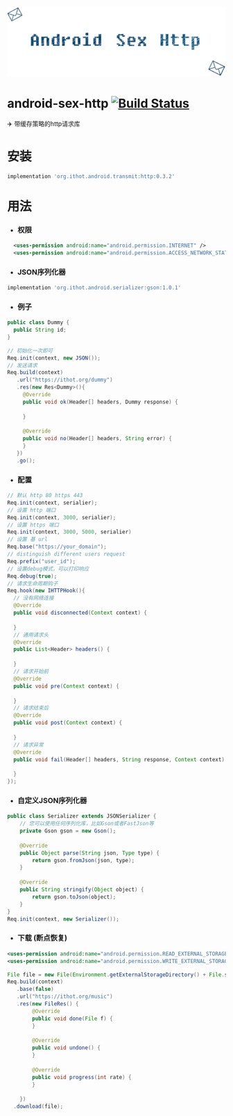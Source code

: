 # ![android-sex-http](static/icon.png)

# android-sex-http [![Build Status](https://travis-ci.org/dtboy1995/android-sex-http.svg?branch=master)](https://travis-ci.org/dtboy1995/android-sex-http)
:airplane: 带缓存策略的http请求库

# 安装
```gradle
implementation 'org.ithot.android.transmit:http:0.3.2'
```

# 用法
- ### 权限
```xml
  <uses-permission android:name="android.permission.INTERNET" />
  <uses-permission android:name="android.permission.ACCESS_NETWORK_STATE" />
```
- ### JSON序列化器
```gradle
implementation 'org.ithot.android.serializer:gson:1.0.1'
```
- ### 例子
```java
public class Dummy {
  public String id;
}
```
```java
// 初始化一次即可
Req.init(context, new JSON());
// 发送请求
Req.build(context)
   .url("https://ithot.org/dummy")
   .res(new Res<Dummy>(){
     @Override
     public void ok(Header[] headers, Dummy response) {
 
     }

     @Override
     public void no(Header[] headers, String error) {
     }
   })
   .go();
```
- ### 配置
```java
// 默认 http 80 https 443
Req.init(context, serialier);
// 设置 http 端口
Req.init(context, 3000, serialier);
// 设置 https 端口
Req.init(context, 3000, 5000, serialier)
// 设置 基 url
Req.base("https://your_domain");
// distinguish different users request
Req.prefix("user_id");
// 设置debug模式，可以打印响应
Req.debug(true);
// 请求生命周期钩子
Req.hook(new IHTTPHook(){
  // 没有网络连接
  @Override
  public void disconnected(Context context) {

  }
  // 通用请求头
  @Override
  public List<Header> headers() {

  }
  // 请求开始前
  @Override
  public void pre(Context context) {

  }
  // 请求结束后
  @Override
  public void post(Context context) {

  }
  // 请求异常
  @Override
  public void fail(Header[] headers, String response, Context context) {

  }
});
```

- ### 自定义JSON序列化器
```java
public class Serializer extends JSONSerializer {
    // 您可以使用任何序列化库，比如Gson或者FastJson等
    private Gson gson = new Gson();

    @Override
    public Object parse(String json, Type type) {
        return gson.fromJson(json, type);
    }

    @Override
    public String stringify(Object object) {
        return gson.toJson(object);
    }
}
Req.init(context, new Serializer());
```

- ### 下载 (断点恢复)
```xml
<uses-permission android:name="android.permission.READ_EXTERNAL_STORAGE" />
<uses-permission android:name="android.permission.WRITE_EXTERNAL_STORAGE" />
```
```java
File file = new File(Environment.getExternalStorageDirectory() + File.separator + "test.mp3");
Req.build(context)
   .base(false)
   .url("https://ithot.org/music")
   .res(new FileRes() {
        @Override
        public void done(File f) {
        }

        @Override
        public void undone() {
        }

        @Override
        public void progress(int rate) {
        }

    })
  .download(file);
```
